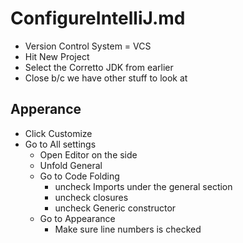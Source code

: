 # ConfigureIntelliJ.md

* Version Control System = VCS
* Hit New Project
* Select the Corretto JDK from earlier
* Close b/c we have other stuff to look at

## Apperance

* Click Customize
* Go to All settings
  * Open Editor on the side
  * Unfold General
  * Go to Code Folding
    * uncheck Imports under the general section
    * uncheck closures
    * uncheck Generic constructor
  * Go to Appearance
    * Make sure line numbers is checked

